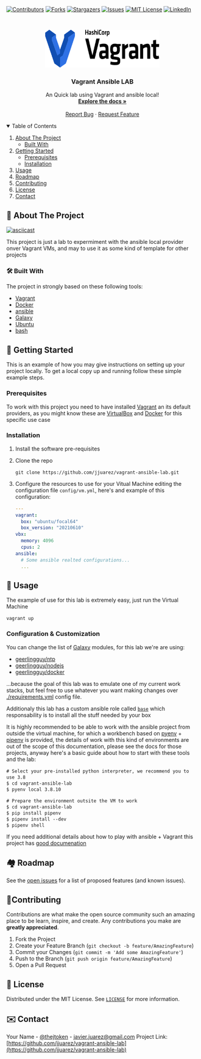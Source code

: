 [![Contributors][contributors-shield]][contributors-url]
[![Forks][forks-shield]][forks-url]
[![Stargazers][stars-shield]][stars-url]
[![Issues][issues-shield]][issues-url]
[![MIT License][license-shield]][license-url]
[![LinkedIn][linkedin-shield]][linkedin-url]

<br />

<p align="center">
  <a href="https://github.com/jjuarez/vagrant-ansible-lab">
    <img src="docs/images/vagrant-logo-hashicorp.svg" alt="Vagrant Logo" width="300" height="100">
  </a>

  <h3 align="center">Vagrant Ansible LAB</h3>

  <p align="center">
    An Quick lab using Vagrant and ansible local!
    <br />
    <a href="https://github.com/jjuarez/vagrant-ansible-local/docs"><strong>Explore the docs »</strong></a>
    <br />
    <br />
    <a href="https://github.com/jjuarez/vagrnt-ansible-local/issues">Report Bug</a>
    ·
    <a href="https://github.com/jjuarez/vagrant-ansible-local/issues">Request Feature</a>
  </p>
</p>

<details open="open">
  <summary>Table of Contents</summary>
  <ol>
    <li>
      <a href="#about-the-project">About The Project</a>
      <ul>
        <li><a href="#built-with">Built With</a></li>
      </ul>
    </li>
    <li>
      <a href="#getting-started">Getting Started</a>
      <ul>
        <li><a href="#prerequisites">Prerequisites</a></li>
        <li><a href="#installation">Installation</a></li>
      </ul>
    </li>
    <li><a href="#usage">Usage</a></li>
    <li><a href="#roadmap">Roadmap</a></li>
    <li><a href="#contributing">Contributing</a></li>
    <li><a href="#license">License</a></li>
    <li><a href="#contact">Contact</a></li>
  </ol>
</details>

## 📘 About The Project

[![asciicast](https://asciinema.org/a/422439.png)](https://asciinema.org/a/422439)

This project is just a lab to expermiment with the ansible local provider onver Vagrant VMs, and may to use it as some kind of template for other projects


### 🛠 Built With

The project in strongly based on these following tools:

  * [Vagrant](https://www.vagrantup.com)
  * [Docker](https://www.docker.com)
  * [ansible](https://www.ansible.com/)
  * [Galaxy](https://galaxy.ansible.com/)
  * [Ubuntu](https://ubuntu.com/)
  * [bash](https://www.gnu.org/software/bash/)


## 🛫 Getting Started

This is an example of how you may give instructions on setting up your project locally.
To get a local copy up and running follow these simple example steps.


### Prerequisites

To work with this project you need to have installed [Vagrant](https://vagrantup.com) an its default providers, as you might know these are [VirtualBox](https://www.virtualbox.org/) and [Docker](https://docker.com/) for this specific use case


### Installation

  1. Install the software pre-requisites
  2. Clone the repo
     ```shell
     git clone https://github.com/jjuarez/vagrant-ansible-lab.git
     ```
  3. Configure the resources to use for your Vitual Machine editing the configuration file `config/vm.yml`, here's and example of
     this configuration:

     ```yaml
     ---
     vagrant:
       box: "ubuntu/focal64"
       box_version: "20210610"
     vbx:
       memory: 4096
       cpus: 2
     ansible:
       # Some ansible realted configurations...
       ...
     ```

## 🔌 Usage

The example of use for this lab is extremely easy, just run the Virtual Machine
  ```shell
  vagrant up
  ```
### Configuration & Customization

You can change the list of [Galaxy](https://galaxy.ansible.com) modules, for this lab we're are using:

  * [geerlingguy/ntp](https://galaxy.ansible.com/geerlingguy/ntp)
  * [geerlingguy/nodejs](https://galaxy.ansible.com/geerlingguy/nodejs)
  * [geerlingguy/docker](https://galaxy.ansible.com/geerlingguy/docker)

...because the goal of this lab was to emulate one of my current work stacks, but feel free to use whatever you want making changes over [./requirements.yml](./requirements.yml) config file.

Additionaly this lab has a custom ansible role called [`base`](./roles/base) which responsability is to install all the stuff
needed by your box

It is highly recommended to be able to work with the ansible project from outside the virtual machine, for which a workbench based on [pyenv](https://github.com/pyenv/pyenv) + [pipenv](https://pipenv.pypa.io/en/latest/) is provided, the details of work with this kind of environments are out of the scope of this documentation, please see the docs for those projects, anyway here's a basic guide about how to start with these tools and the lab:
  ```shell
  # Select your pre-installed python interpreter, we recommend you to use 3.8
  $ cd vagrant-ansible-lab
  $ pyenv local 3.8.10
  ```

  ```shell
  # Prepare the environment outsite the VM to work
  $ cd vagrant-ansible-lab
  $ pip install pipenv
  $ pipenv install --dev
  $ pipenv shell
  ```

If you need additional details about how to play with ansible + Vagrant this project has [good documenation](https://www.vagrantup.com/docs/provisioning/ansible_intro)

## 🏘 Roadmap

See the [open issues](https://github.com/jjuarez/vagrant-ansible-lab/issues) for a list of proposed features (and known issues).


## 🥼Contributing

Contributions are what make the open source community such an amazing place to be learn, inspire, and create. Any contributions you make are **greatly appreciated**.

  1. Fork the Project
  2. Create your Feature Branch (`git checkout -b feature/AmazingFeature`)
  3. Commit your Changes (`git commit -m 'Add some AmazingFeature'`)
  4. Push to the Branch (`git push origin feature/AmazingFeature`)
  5. Open a Pull Request


## 🔖 License

Distributed under the MIT License. See [`LICENSE`](./LICENSE.txt) for more information.


## ✉️ Contact

Your Name - [@thejtoken](https://twitter.com/thejtoken) - javier.juarez@gmail.com
Project Link: [https://github.com/jjuarez/vagrant-ansible-lab](https://github.com/jjuarez/vagrant-ansible-lab)


[contributors-shield]: https://img.shields.io/github/contributors/jjuarez/vagrant-ansible-lab.svg?style=for-the-badge
[contributors-url]: https://github.com/jjuarez/vagrant-ansible-lab/graphs/contributors
[forks-shield]: https://img.shields.io/github/forks/jjuarez/vagrant-ansible-lab.svg?style=for-the-badge
[forks-url]: https://github.com/jjuarez/vagrant-ansible-lab/network/members
[stars-shield]: https://img.shields.io/github/stars/jjuarez/vagrant-ansible-lab.svg?style=for-the-badge
[stars-url]: https://github.com/jjuarez/vagrant-ansible-lab/stargazers
[issues-shield]: https://img.shields.io/github/issues/jjuarez/vagrant-ansible-lab.svg?style=for-the-badge
[issues-url]: https://github.com/jjuarez/vagrant-ansible-lab/issues
[license-shield]: https://img.shields.io/github/license/jjuarez/vagrant-ansible.lab.svg?style=for-the-badge
[license-url]: https://github.com/jjuarez/vagrant-ansible-lab/blob/master/LICENSE.txt
[linkedin-shield]: https://img.shields.io/badge/-LinkedIn-black.svg?style=for-the-badge&logo=linkedin&colorB=555
[linkedin-url]: https://www.linkedin.com/in/javierjuarez/
[product-screenshot]: docs/images/screenshot.png

